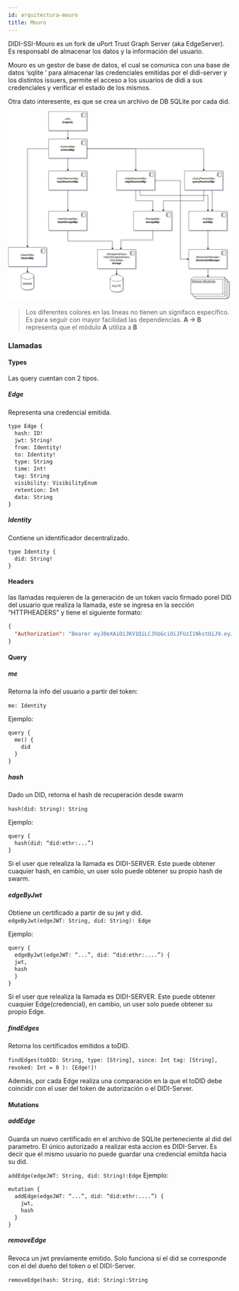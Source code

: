 ```yaml
---
id: arquitectura-mouro
title: Mouro
---
```


DIDI-SSI-Mouro es un fork de uPort Trust Graph Server (aka EdgeServer). Es responsabl de almacenar los datos y la información del usuario.


Mouro es un gestor de base de datos, el cual se comunica con una base de datos ‘sqlite ’
para almacenar las credenciales emitidas por el didi-server y los distintos issuers, permite el
acceso a los usuarios de didi a sus credenciales y verificar el estado de los mismos.

Otra dato interesente, es que se crea un archivo de DB SQLite por cada did.

![Mouro](./images/didi-ssi-mouro.png)
> Los diferentes colores en las líneas no tienen un signifaco específico. Es para seguír con mayor facilidad las dependencias. **A -> B** representa que el módulo **A** utiliza a **B**

### Llamadas
#### Types
Las query cuentan con 2 tipos. 
##### Edge
Representa una credencial emitida.
```
type Edge {
  hash: ID!
  jwt: String!
  from: Identity!
  to: Identity!
  type: String
  time: Int!
  tag: String
  visibility: VisibilityEnum
  retention: Int
  data: String
}
```

##### Identity
Contiene un identificador decentralizado.
```
type Identity {
  did: String!
}
```
#### Headers
las llamadas requieren de la generación de un token vacío firmado porel DID del usuario que realiza la llamada, este se ingresa en la sección “HTTPHEADERS” y tiene el siguiente formato:
```json
{  
  "Authorization": "Bearer eyJ0eXAiOiJKV1QiLCJhbGciOiJFUzI1NkstUiJ9.eyJpYXQiOjE1ODAyMjY0NzEsImV4cCI6MTU4MDIyNjk3MS4xMTIsImlzcyI6ImRpZDpldGhyOjB4REZBNTE4Y2VhRWQxYmZlNmY3MDRFNTFBMThkNGJCMEExNDcxNGNkMiJ9.NdihoBy4uEMsCLaitRIETQ-fnB2SGJLyxfApked_42T9lZHJkIcGRQmxweOaer-UuG3A4R7-LOQYN76MivlQCgA" 
}
```

#### Query
##### me
Retorna la info del usuario a partir del token:

`me: Identity`

Ejemplo:
```
query {
  me() {
    did
  }
}
```
##### hash
Dado un DID, retorna el hash de recuperación desde swarm

`hash(did: String): String`

Ejemplo:
```
query {
  hash(did: “did:ethr:...”)
}
```

Si el user que relealiza la llamada es DIDI-SERVER. Este puede obtener cuaquier hash, en cambio, un user solo puede obtener su propio hash de swarm.

##### edgeByJwt
Obtiene un certificado a partir de su jwt y did.  
`edgeByJwt(edgeJWT: String, did: String): Edge`

Ejemplo:
```
query {
  edgeByJwt(edgeJWT: “...”, did: “did:ethr:....”) {
  jwt,
  hash
  }
}
```
Si el user que relealiza la llamada es DIDI-SERVER. Este puede obtener cuaquier Edge(credencial), en cambio, un user solo puede obtener su propio Edge.

##### findEdges
Retorna los certificados emitidos a toDID.

`findEdges(toDID: String, type: [String], since: Int tag: [String], revoked: Int = 0 ): [Edge!]!`

Además, por cada Edge realiza una comparación en la que el toDID debe coincidir con el user del token de autorización o el DIDI-Server.
#### Mutations
##### addEdge
Guarda un nuevo certificado en el archivo de SQLite perteneciente al did del parametro. El único autorizado a realizar esta accion es DIDI-Server. Es decir que el mismo usuario no puede guardar una credencial emiitda hacia su did.

`addEdge(edgeJWT: String, did: String):Edge`
Ejemplo:
```
mutation {
  addEdge(edgeJWT: “...”, did: “did:ethr:....”) {
    jwt,
    hash
  }
}
```
##### removeEdge
Revoca un jwt previamente emitido. Solo funciona si el did se corresponde con el del dueño del token o el DIDI-Server.

`removeEdge(hash: String, did: String):String`
